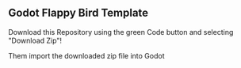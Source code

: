 ## Godot Flappy Bird Template

Download this Repository using the green Code button and selecting "Download Zip"!

Them import the downloaded zip file into Godot
